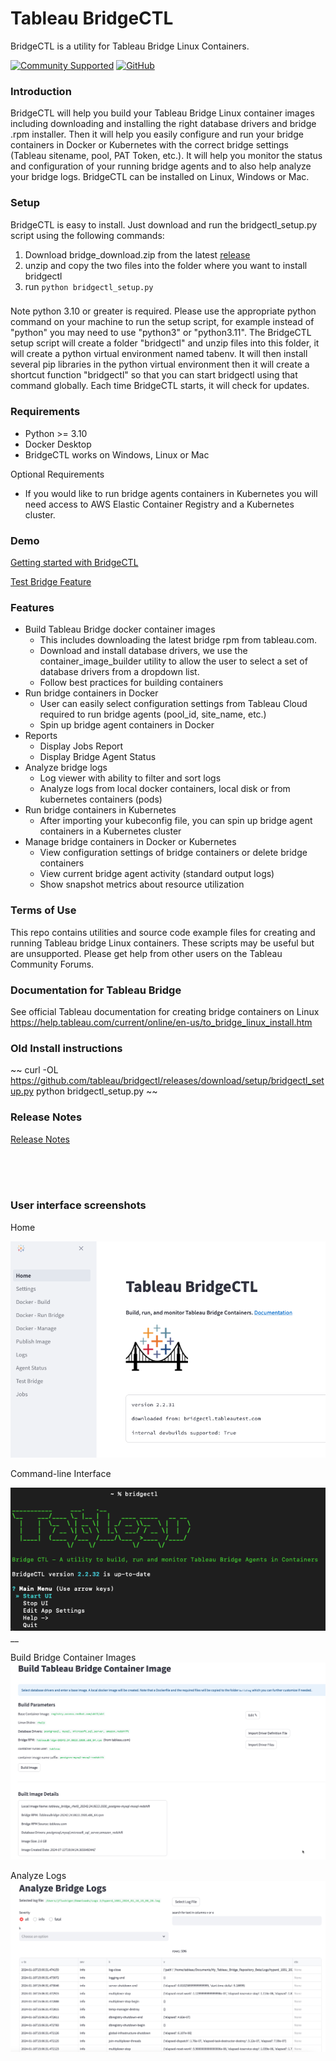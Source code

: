 
# Tableau BridgeCTL
BridgeCTL is a utility for Tableau Bridge Linux Containers.

[![Community Supported](https://img.shields.io/badge/Support%20Level-Community%20Supported-457387.svg)](https://www.tableau.com/support-levels-it-and-developer-tools)
[![GitHub](https://img.shields.io/badge/license-MIT-brightgreen.svg)](https://raw.githubusercontent.com/Tableau/TabPy/master/LICENSE)

### Introduction
BridgeCTL will help you build your Tableau Bridge Linux container images including downloading and 
installing the right database drivers and bridge .rpm installer. Then it will help you easily configure and 
run your bridge containers in Docker or Kubernetes with the correct bridge settings (Tableau sitename, pool, PAT Token, etc.). 
It will help you monitor the status and configuration of your running bridge agents and to also help analyze your bridge logs. 
BridgeCTL can be installed on Linux, Windows or Mac.

### Setup
BridgeCTL is easy to install. Just download and run the bridgectl_setup.py script using the following commands:


1) Download bridge_download.zip from the latest [release](https://github.com/tableau/bridgectl/releases)
2) unzip and copy the two files into the folder where you want to install bridgectl
3) run `python bridgectl_setup.py`


### 
Note python 3.10 or greater is required. Please use the appropriate python command on your machine to run the setup script, for example instead of "python" you may need to use "python3" or "python3.11". 
The BridgeCTL setup script will create a folder "bridgectl" and unzip files into this folder, it will create a python virtual environment named tabenv. 
It will then install several pip libraries in the python virtual environment then it will create a shortcut function "bridgectl" so that you can start bridgectl using that command globally. 
Each time BridgeCTL starts, it will check for updates.

### Requirements
- Python >= 3.10
- Docker Desktop
- BridgeCTL works on Windows, Linux or Mac

Optional Requirements
- If you would like to run bridge agents containers in Kubernetes you will need access to AWS Elastic Container Registry and a Kubernetes cluster.

### Demo
[Getting started with BridgeCTL](https://www.youtube.com/watch?v=n_jMKC9t6hw)

[Test Bridge Feature](https://youtu.be/sksYcqdAG0o)

### Features
- Build Tableau Bridge docker container images
  - This includes downloading the latest bridge rpm from tableau.com.
  - Download and install database drivers, we use the container_image_builder utility to allow the user to select a set of database drivers from a dropdown list.
  - Follow best practices for building containers
- Run bridge containers in Docker
  - User can easily select configuration settings from Tableau Cloud required to run bridge agents (pool_id, site_name, etc.)
  - Spin up bridge agent containers in Docker
- Reports
  - Display Jobs Report
  - Display Bridge Agent Status
- Analyze bridge logs
  - Log viewer with ability to filter and sort logs
  - Analyze logs from local docker containers, local disk or from kubernetes containers (pods)
- Run bridge containers in Kubernetes
  - After importing your kubeconfig file, you can spin up bridge agent containers in a Kubernetes cluster
- Manage bridge containers in Docker or Kubernetes
  - View configuration settings of bridge containers or delete bridge containers
  - View current bridge agent activity (standard output logs)
  - Show snapshot metrics about resource utilization

### Terms of Use
This repo contains utilities and source code example files for creating and running Tableau bridge Linux containers. These scripts may be useful but are unsupported. Please get help from other users on the Tableau Community Forums.

### Documentation for Tableau Bridge
See official Tableau documentation for creating bridge containers on Linux
https://help.tableau.com/current/online/en-us/to_bridge_linux_install.htm

### Old Install instructions
~~
curl -OL https://github.com/tableau/bridgectl/releases/download/setup/bridgectl_setup.py
python bridgectl_setup.py
~~

### Release Notes
[Release Notes](RELEASE_NOTES.md)

<br><br><br>
### User interface screenshots
Home

![Home](assets/home3.png)

Command-line Interface

![CLI](assets/cli2.png)__

Build Bridge Container Images
![Build](assets/build.png)

Analyze Logs
![BridgeCTL Logs](assets/logs.png)

